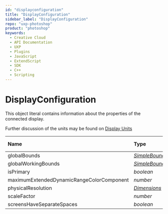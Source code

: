 ```yaml
---
id: "displayconfiguration"
title: "DisplayConfiguration"
sidebar_label: "DisplayConfiguration"
repo: "uxp-photoshop"
product: "photoshop"
keywords:
  - Creative Cloud
  - API Documentation
  - UXP
  - Plugins
  - JavaScript
  - ExtendScript
  - SDK
  - C++
  - Scripting
---
```


# DisplayConfiguration

This object literal contains information about the properties of the connected display.

Further discussion of the units may be found on [Display Units](../../media/displayunits)

| Name | Type | Min Version |
| :------ | :------ | :------ |
| globalBounds | [*SimpleBounds*](/ps_reference/objects/returnobjects/simplebounds/) | 23.0 |
| globalWorkingBounds | [*SimpleBounds*](/ps_reference/objects/returnobjects/simplebounds/) | 23.0 |
| isPrimary | *boolean* | 23.0 |
| maximumExtendedDynamicRangeColorComponent | *number* | 26.5 |
| physicalResolution | [*Dimensions*](/ps_reference/objects/returnobjects/dimensions/) | 23.0 |
| scaleFactor | *number* | 23.0 |
| screensHaveSeparateSpaces | *boolean* | 26.3 |
